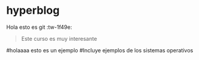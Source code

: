 # hyperblog
Hola esto es git :tw-1f49e: 
>Este curso es muy interesante 

#holaaaa esto es un ejemplo
#Incluye ejemplos de los sistemas operativos